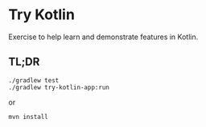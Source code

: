 # Try Kotlin

Exercise to help learn and demonstrate features in Kotlin.

## TL;DR

    ./gradlew test
    ./gradlew try-kotlin-app:run

or

    mvn install
